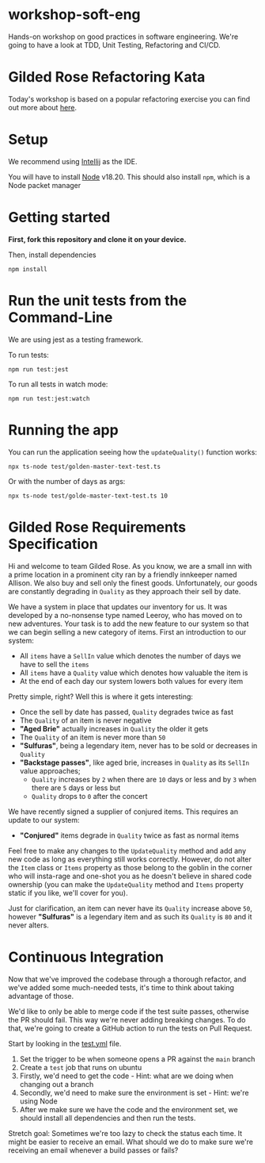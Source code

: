 # workshop-soft-eng

Hands-on workshop on good practices in software engineering. We're going to have a look at TDD, Unit Testing, Refactoring
and CI/CD.

# Gilded Rose Refactoring Kata

Today's workshop is based on a popular refactoring exercise you can find out more about [here](https://github.com/emilybache/GildedRose-Refactoring-Kata/tree/main).  

# Setup

We recommend using [Intellij](https://www.jetbrains.com/idea/download/) as the IDE.

You will have to install [Node](https://nodejs.org/en/download/package-manager) v18.20. This should also install `npm`,
which is a Node packet manager

# Getting started 

**First, fork this repository and clone it on your device.**

Then, install dependencies

```npm install```

# Run the unit tests from the Command-Line

We are using jest as a testing framework.

To run tests:

```npm run test:jest```

To run all tests in watch mode:

```npm run test:jest:watch```

# Running the app

You can run the application seeing how the `updateQuality()` function works:

```npx ts-node test/golden-master-text-test.ts```

Or with the number of days as args:

```npx ts-node test/golde-master-text-test.ts 10```

# Gilded Rose Requirements Specification

Hi and welcome to team Gilded Rose. As you know, we are a small inn with a prime location in a
prominent city ran by a friendly innkeeper named Allison. We also buy and sell only the finest goods.
Unfortunately, our goods are constantly degrading in `Quality` as they approach their sell by date.

We have a system in place that updates our inventory for us. It was developed by a no-nonsense type named
Leeroy, who has moved on to new adventures. Your task is to add the new feature to our system so that
we can begin selling a new category of items. First an introduction to our system:

- All `items` have a `SellIn` value which denotes the number of days we have to sell the `items`
- All `items` have a `Quality` value which denotes how valuable the item is
- At the end of each day our system lowers both values for every item

Pretty simple, right? Well this is where it gets interesting:

- Once the sell by date has passed, `Quality` degrades twice as fast
- The `Quality` of an item is never negative
- __"Aged Brie"__ actually increases in `Quality` the older it gets
- The `Quality` of an item is never more than `50`
- __"Sulfuras"__, being a legendary item, never has to be sold or decreases in `Quality`
- __"Backstage passes"__, like aged brie, increases in `Quality` as its `SellIn` value approaches;
  - `Quality` increases by `2` when there are `10` days or less and by `3` when there are `5` days or less but
  - `Quality` drops to `0` after the concert

We have recently signed a supplier of conjured items. This requires an update to our system:

- __"Conjured"__ items degrade in `Quality` twice as fast as normal items

Feel free to make any changes to the `UpdateQuality` method and add any new code as long as everything
still works correctly. However, do not alter the `Item` class or `Items` property as those belong to the
goblin in the corner who will insta-rage and one-shot you as he doesn't believe in shared code
ownership (you can make the `UpdateQuality` method and `Items` property static if you like, we'll cover
for you).

Just for clarification, an item can never have its `Quality` increase above `50`, however __"Sulfuras"__ is a
legendary item and as such its `Quality` is `80` and it never alters.

# Continuous Integration

Now that we've improved the codebase through a thorough refactor, and we've added some much-needed tests, it's time 
to think about taking advantage of those.

We'd like to only be able to merge code if the test suite passes, otherwise the PR should fail. This way we're never adding
breaking changes. To do that, we're going to create a GitHub action to run the tests on Pull Request.

Start by looking in the [test.yml](.github/workflows/tests.yml) file.

1. Set the trigger to be when someone opens a PR against the `main` branch
2. Create a `test` job that runs on ubuntu
3. Firstly, we'd need to get the code - Hint: what are we doing when changing out a branch
4. Secondly, we'd need to make sure the environment is set - Hint: we're using Node
5. After we make sure we have the code and the environment set, we should install all dependencies and then run the tests.


Stretch goal: Sometimes we're too lazy to check the status each time. It might be easier to receive an email. What should 
we do to make sure we're receiving an email whenever a build passes or fails?
